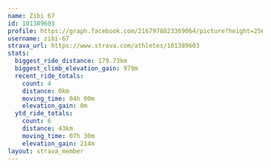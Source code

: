 ```yaml
---
name: Zibi 67
id: 101389603
profile: https://graph.facebook.com/2167978823369064/picture?height=256&width=256
username: zibi-67
strava_url: https://www.strava.com/athletes/101389603
stats:
  biggest_ride_distance: 179.73km
  biggest_climb_elevation_gain: 979m
  recent_ride_totals:
    count: 4
    distance: 0km
    moving_time: 04h 00m
    elevation_gain: 0m
  ytd_ride_totals:
    count: 6
    distance: 43km
    moving_time: 07h 30m
    elevation_gain: 214m
layout: strava_member
--- 
```

